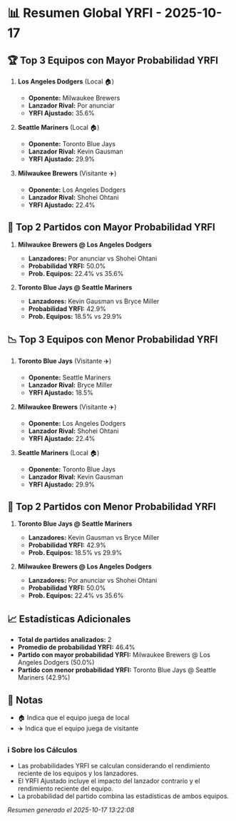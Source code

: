 # 📊 Resumen Global YRFI - 2025-10-17

## 🏆 Top 3 Equipos con Mayor Probabilidad YRFI

1. **Los Angeles Dodgers** (Local 🏠)
   - **Oponente:** Milwaukee Brewers
   - **Lanzador Rival:** Por anunciar
   - **YRFI Ajustado:** 35.6%

2. **Seattle Mariners** (Local 🏠)
   - **Oponente:** Toronto Blue Jays
   - **Lanzador Rival:** Kevin Gausman
   - **YRFI Ajustado:** 29.9%

3. **Milwaukee Brewers** (Visitante ✈️)
   - **Oponente:** Los Angeles Dodgers
   - **Lanzador Rival:** Shohei Ohtani
   - **YRFI Ajustado:** 22.4%

## 🎯 Top 2 Partidos con Mayor Probabilidad YRFI

1. **Milwaukee Brewers @ Los Angeles Dodgers**
   - **Lanzadores:** Por anunciar vs Shohei Ohtani
   - **Probabilidad YRFI:** 50.0%
   - **Prob. Equipos:** 22.4% vs 35.6%

2. **Toronto Blue Jays @ Seattle Mariners**
   - **Lanzadores:** Kevin Gausman vs Bryce Miller
   - **Probabilidad YRFI:** 42.9%
   - **Prob. Equipos:** 18.5% vs 29.9%

## 📉 Top 3 Equipos con Menor Probabilidad YRFI

1. **Toronto Blue Jays** (Visitante ✈️)
   - **Oponente:** Seattle Mariners
   - **Lanzador Rival:** Bryce Miller
   - **YRFI Ajustado:** 18.5%

2. **Milwaukee Brewers** (Visitante ✈️)
   - **Oponente:** Los Angeles Dodgers
   - **Lanzador Rival:** Shohei Ohtani
   - **YRFI Ajustado:** 22.4%

3. **Seattle Mariners** (Local 🏠)
   - **Oponente:** Toronto Blue Jays
   - **Lanzador Rival:** Kevin Gausman
   - **YRFI Ajustado:** 29.9%

## 🛑 Top 2 Partidos con Menor Probabilidad YRFI

1. **Toronto Blue Jays @ Seattle Mariners**
   - **Lanzadores:** Kevin Gausman vs Bryce Miller
   - **Probabilidad YRFI:** 42.9%
   - **Prob. Equipos:** 18.5% vs 29.9%

2. **Milwaukee Brewers @ Los Angeles Dodgers**
   - **Lanzadores:** Por anunciar vs Shohei Ohtani
   - **Probabilidad YRFI:** 50.0%
   - **Prob. Equipos:** 22.4% vs 35.6%

## 📈 Estadísticas Adicionales

- **Total de partidos analizados:** 2
- **Promedio de probabilidad YRFI:** 46.4%
- **Partido con mayor probabilidad YRFI:** Milwaukee Brewers @ Los Angeles Dodgers (50.0%)
- **Partido con menor probabilidad YRFI:** Toronto Blue Jays @ Seattle Mariners (42.9%)

## 📝 Notas

- 🏠 Indica que el equipo juega de local
- ✈️ Indica que el equipo juega de visitante

### ℹ️ Sobre los Cálculos
- Las probabilidades YRFI se calculan considerando el rendimiento reciente de los equipos y los lanzadores.
- El YRFI Ajustado incluye el impacto del lanzador contrario y el rendimiento reciente del equipo.
- La probabilidad del partido combina las estadísticas de ambos equipos.

*Resumen generado el 2025-10-17 13:22:08*